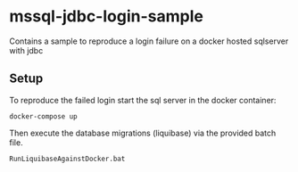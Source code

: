 # mssql-jdbc-login-sample
Contains a sample to reproduce a login failure on a docker hosted sqlserver with jdbc

## Setup
To reproduce the failed login start the sql server in the docker container:
```
docker-compose up
```

Then execute the database migrations (liquibase) via the provided batch file.
```
RunLiquibaseAgainstDocker.bat
```
